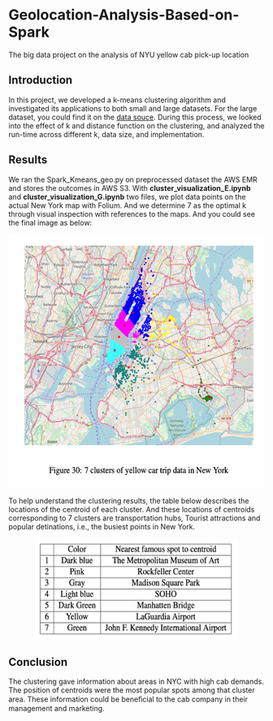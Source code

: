 # Geolocation-Analysis-Based-on-Spark
The big data project on the analysis of NYU yellow cab pick-up location
## Introduction
In this project, we developed a k-means clustering algorithm and investigated its applications to both small and large datasets. For the large dataset, you could find it on the [data souce](https://www.kaggle.com/asrsaiteja/aaic-yellowtaxi-demand-prediction). During this process, we looked into the effect of k and distance function on the clustering, and analyzed the run-time across different k, data size, and implementation.
## Results 
We ran the Spark_Kmeans_geo.py on preprocessed dataset the AWS EMR and stores the outcomes in AWS S3. With **cluster_visualization_E.ipynb** and **cluster_visualization_G.ipynb** two files, we plot data points on the actual New York map with Folium. And we determine 7 as the optimal k through visual inspection with references to the maps. And you could see the final image as below:  
<p align="center">
  <img width="600" height="500" src="https://github.com/HzzzYJane/Geolocation-Analysis-Based-on-Spark/blob/master/image/7%20clusters.png">
</p>
To help understand the clustering results, the table below describes the locations of the centroid of each cluster. And these locations of centroids corresponding to 7 clusters are transportation hubs, Tourist attractions and popular detinations, i.e.,  the busiest points in New York.
<p align="center">
  <img width="400" height="200" src="https://github.com/HzzzYJane/Geolocation-Analysis-Based-on-Spark/blob/master/image/7%20cluster%20centroids.png">
</p>  

## Conclusion  
The clustering gave information about areas in NYC with high cab demands. The position of centroids were the most popular spots among that cluster area. These information could be beneﬁcial to the cab company in their management and marketing.




